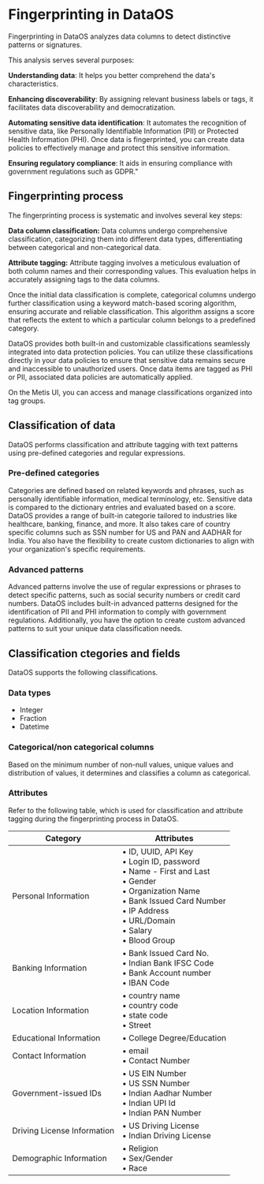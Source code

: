 # Fingerprinting in DataOS

Fingerprinting in DataOS analyzes data columns to detect distinctive patterns or signatures. 

This analysis serves several purposes:

**Understanding data**: It helps you better comprehend the data's characteristics.

**Enhancing discoverability**: By assigning relevant business labels or tags, it facilitates data discoverability and democratization.

**Automating sensitive data identification**: It automates the recognition of sensitive data, like Personally Identifiable Information (PII) or Protected Health Information (PHI). Once data is fingerprinted, you can create data policies to effectively manage and protect this sensitive information.

**Ensuring regulatory compliance**: It aids in ensuring compliance with government regulations such as GDPR."

## Fingerprinting process
The fingerprinting process is systematic and involves several key steps:

**Data column classification:** Data columns undergo comprehensive classification, categorizing them into different data types, differentiating between categorical and non-categorical data.

**Attribute tagging:** Attribute tagging involves a meticulous evaluation of both column names and their corresponding values. This evaluation helps in accurately assigning tags to the data columns.

Once the initial data classification is complete, categorical columns undergo further classification using a keyword match-based scoring algorithm, ensuring accurate and reliable classification. This algorithm assigns a score that reflects the extent to which a particular column belongs to a predefined category. 

DataOS provides both built-in and customizable classifications seamlessly integrated into data protection policies. You can utilize these classifications directly in your data policies to ensure that sensitive data remains secure and inaccessible to unauthorized users. Once data items are tagged as PHI or PII, associated data policies are automatically applied.

<aside class="callout"> On the Metis UI, you can access and manage classifications organized into tag groups.</aside>

## Classification of data
DataOS performs classification and attribute tagging with text patterns using pre-defined categories and regular expressions.

### **Pre-defined categories** 
Categories are defined based on related keywords and phrases, such as personally identifiable information, medical terminology, etc. Sensitive data is compared to the dictionary entries and evaluated based on a score. DataOS provides a range of built-in categorie  tailored to industries like healthcare, banking, finance, and more. It also takes care of country specific  columns such as SSN number for US and PAN and AADHAR for India. You also have the flexibility to create custom dictionaries to align with your organization's specific requirements.

### **Advanced patterns** 
Advanced patterns involve the use of regular expressions or phrases to detect specific patterns, such as social security numbers or credit card numbers.  DataOS includes built-in advanced patterns designed for the identification of PII and PHI information to comply with government regulations. Additionally, you have the option to create custom advanced patterns to suit your unique data classification needs.

## Classification ctegories and fields

DataOS supports the following classifications.

### **Data types**

- Integer 
- Fraction 
- Datetime 

### **Categorical/non categorical columns**
Based on the minimum number of non-null values, unique values and distribution of values, it determines and classifies a column as categorical.

### **Attributes**
Refer to the following table, which is used for classification and attribute tagging during the fingerprinting process in DataOS.

<div style="text-align: center;">

| Category | Attributes|
| --- | --- | 
| Personal Information | • ID, UUID, API Key<br> • Login ID, password<br> • Name - First and Last<br> • Gender<br> • Organization Name<br> • Bank Issued Card Number<br> • IP Address<br> • URL/Domain<br> • Salary<br> • Blood Group |
| Banking Information | • Bank Issued Card No.<br> • Indian Bank IFSC Code<br> • Bank Account number<br> • IBAN Code |
| Location Information | • country name<br>• country code<br>• state code<br>• Street | 
| Educational Information | • College Degree/Education |
| Contact Information | • email<br>• Contact Number | 
|Government-issued IDs | • US EIN Number<br>• US SSN Number<br>• Indian Aadhar Number<br>• Indian UPI Id<br>• Indian PAN Number |
| Driving License Information | • US Driving License<br>• Indian Driving License | 
| Demographic Information | • Religion<br>• Sex/Gender<br>• Race |

</div>
